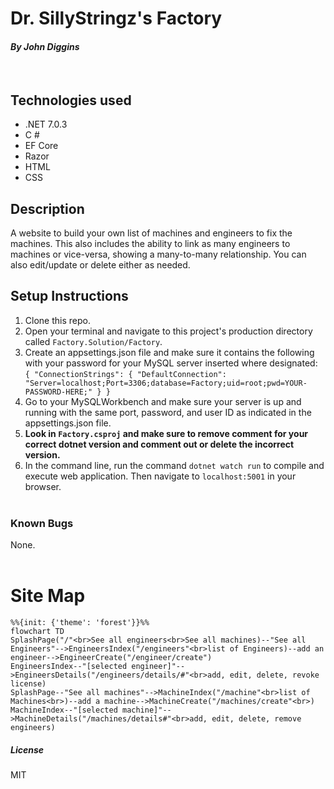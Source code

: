 # Dr. SillyStringz's Factory

#### _By John Diggins_
 <br>

## Technologies used
* .NET 7.0.3
* C #
* EF Core
* Razor
* HTML
* CSS

## Description
A website to build your own list of machines and engineers to fix the machines.  This also includes the ability to link as many engineers to machines or vice-versa, showing a many-to-many relationship.  You can also edit/update or delete either as needed. 


## Setup Instructions
1. Clone this repo.
2. Open your terminal and navigate to this project's production directory called `Factory.Solution/Factory`.
3. Create an appsettings.json file and make sure it contains the following with your password for your MySQL server inserted where designated: <br>
`{
  "ConnectionStrings": {
    "DefaultConnection": "Server=localhost;Port=3306;database=Factory;uid=root;pwd=YOUR-PASSWORD-HERE;"
  }
}`
4. Go to your MySQLWorkbench and make sure your server is up and running with the same port, password, and user ID as indicated in the appsettings.json file.
5. **Look in `Factory.csproj` and make sure to remove comment for your correct dotnet version and comment out or delete the incorrect version.**
6. In the command line, run the command `dotnet watch run` to compile and execute web application.  Then navigate to `localhost:5001` in your browser.
<br><br>
### Known Bugs
None.
<br><br>
# Site Map

```mermaid
%%{init: {'theme': 'forest'}}%%
flowchart TD
SplashPage("/"<br>See all engineers<br>See all machines)--"See all Engineers"-->EngineersIndex("/engineers"<br>list of Engineers)--add an engineer-->EngineerCreate("/engineer/create") 
EngineersIndex--"[selected engineer]"-->EngineersDetails("/engineers/details/#"<br>add, edit, delete, revoke license)
SplashPage--"See all machines"-->MachineIndex("/machine"<br>list of Machines<br>)--add a machine-->MachineCreate("/machines/create"<br>)
MachineIndex--"[selected machine]"-->MachineDetails("/machines/details#"<br>add, edit, delete, remove engineers)

```




##### License
MIT


